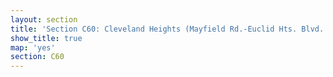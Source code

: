 ```yaml
---
layout: section
title: 'Section C60: Cleveland Heights (Mayfield Rd.-Euclid Hts. Blvd. Section'
show_title: true
map: 'yes'
section: C60
---
```

